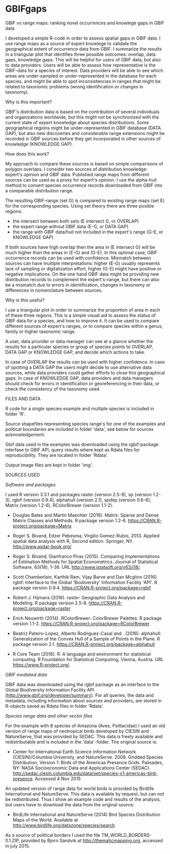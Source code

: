 # GBIFgaps
GBIF vs range maps: ranking novel occurrences and knowlege gaps in GBIF data

I developed a simple R-code in order to assess spatial gaps in GBIF data. I use range maps as a source of expert knowlege to validate the geographical extent of occurrence data from GBIF. I summarize the results in a triangular plot that identifies three possible outcomes: overlap, data gaps, knowledge gaps. This will be helpful for users of GBIF data, but also to data providers. Users will be able to assess how representative is the GBIF-data for a species of interest. Data providers will be able to see which areas are under-sampled or under-represented in the database for each species, and might be able to spot inconsistencies in ranges that might be related to taxonomic problems (wrong identification or changes in taxonomy). 

Why is this important?

GBIF's distribution data is based on the contribution of several individuals and organizations worldwide, but this might not be synchronized with the current state of expert knowledge about species distributions. Some geographical regions might be under-represented in GBIF database (DATA GAP), but also new discoveries and considerable range extensions might be recorded in GBIF sources before they get incorporated in other sources of knowledge (KNOWLEDGE GAP).

How does this work?

My approach to compare these sources is based on simple comparisons of polygon overlaps. I consider two sources of distribution knowledge: expert's opinion and GBIF data. Published range maps from different sources can be used as a proxy for expert's opinion. I use the alpha-hull method to convert species occurrence records downloaded from GBIF into a comparable distribution range.

The resulting GBIF-range (set G) is compared to existing range maps (set E) for the corresponding species. Using set theory there are three posible regions:
 * the intersect between both sets (E intersect G, or OVERLAP)
 * the expert range without GBIF data (E-G, or DATA GAP)
 * the range with GBIF data/hull not included in the expert's range (G-E, or KNOWLEDGE GAP)

If both sources have high overlap then the area in (E intersect G) will be much higher than the areas in (E-G) and (G-E). In this optimal case, GBIF occurrence records can be used with confidence. Mismatch between sources can have multiple interpretations: higher (E-G) usually represents lack of sampling or digitalization effort, higher (G-E) might have positive or negative implications. On the one hand GBIF data might be providing new distribution records to complement the expert's-range, but there can also be a mismatch due to errors in identification, changes in taxonomy or differences in nomenclature between sources. 

Why is this useful?

I use a triangular plot in order to summarize the proportion of area in each of these three regions. This is a simple visual aid to assess the status of GBIF data for a species, and how to improve it. It can be used to compare different sources of expert's ranges, or to compare species within a genus, family or higher taxonomic range.

A user, data provider or data manager can see at a glance whether the results for a particular species or group of species points to OVERLAP, DATA GAP or KNOWLEDGE GAP, and decide which actions to take.

In case of OVERLAP the results can be used with higher confidence. In case of spotting a DATA GAP the users might decide to use alternative data sources, while data providers could gather efforts to close this geographical gaps. In case of KNOWLEDGE GAP, data providers and data managers should check for errors in identification or georeferencing in their data, or check the consistency of the taxonomy used.

FILES AND DATA

R code for a single species example and multiple species is included in folder 'R'.

Source shapefiles representing species range's for one of the examples and political boundaries are included in folder 'data', see below for sources acknowledgement.

Gbif data used in the examples was downloaded using the rgbif-package interfase to GBIF API, query results where kept as Rdata files for reproducibility. They are located in folder 'Rdata'. 

Output image files are kept in folder 'img'.

SOURCES USED

_Software and packages_

I used R version 3.3.1 and packages raster (version 2.5-8), sp (version 1.2-3), rgbif (version 0.9.4), alphahull (version 2.1), spdep (version 0.6-6), Matrix (version 1.2-6), RColorBrewer (version 1.1-2).

* Douglas Bates and Martin Maechler (2016). Matrix: Sparse and Dense
  Matrix Classes and Methods. R package version 1.2-6.
  https://CRAN.R-project.org/package=Matrix

* Roger S. Bivand, Edzer Pebesma, Virgilio Gomez-Rubio, 2013. Applied
  spatial data analysis with R, Second edition. Springer, NY.
  http://www.asdar-book.org/

* Roger S. Bivand, Gianfranco Piras (2015). Comparing Implementations of
  Estimation Methods for Spatial Econometrics. Journal of Statistical
  Software, 63(18), 1-36. URL http://www.jstatsoft.org/v63/i18/.

* Scott Chamberlain, Karthik Ram, Vijay Barve and Dan Mcglinn (2016).
  rgbif: Interface to the Global 'Biodiversity' Information Facility
  'API'. R package version 0.9.4.
  https://CRAN.R-project.org/package=rgbif

* Robert J. Hijmans (2016). raster: Geographic Data Analysis and
  Modeling. R package version 2.5-8.
  https://CRAN.R-project.org/package=raster

* Erich Neuwirth (2014). RColorBrewer: ColorBrewer Palettes. R package
  version 1.1-2. https://CRAN.R-project.org/package=RColorBrewer

* Beatriz Pateiro-Lopez, Alberto Rodriguez-Casal and . (2016).
  alphahull: Generalization of the Convex Hull of a Sample of Points in
  the Plane. R package version 2.1.
  https://CRAN.R-project.org/package=alphahull

* R Core Team (2016). R: A language and environment for statistical
  computing. R Foundation for Statistical Computing, Vienna, Austria.
  URL https://www.R-project.org/.

_GBIF mediated data_

GBIF data was downloaded using the rgbif package as an interface to the Global Biodiversity Information Facility API (http://www.gbif.org/developer/summary). For all queries, the data and metadata, including information about sources and providers, are stored in R-objects saved as Rdata files in folder 'Rdata'.

_Species range data and other vector files_

For the example with 8 species of Amazona (Aves, Psittacidae) I used an old version of range maps of neotropical birds developed by CIESIN and NatureServe, that was provided by SEDAC. This data is freely available and redistributable and is included in the 'data'-folder. The original source is:

* Center for International Earth Science Information Network (CIESIN)/Columbia University, and NatureServe. 2008. Gridded Species Distribution, Version 1: Birds of the Americas Presence Grids. Palisades, NY: NASA Socioeconomic Data and Applications Center (SEDAC). http://sedac.ciesin.columbia.edu/data/set/species-v1-americas-bird-presence. Accessed 4 Nov 2015

An updated version of range data for world birds is provided by Birdlife International and NatureServe. This data is available by request, but can not be redistributed. Thus I show an example code and results of the analysis, but users have to download the data from the original source:

* BirdLife International and NatureServe (2014) Bird Species Distribution Maps of the World. Available at http://www.birdlife.org/datazone/species/search

As a source of political borders I used the file TM_WORLD_BORDERS-0.1.ZIP, provided by Bjorn Sandvik at http://thematicmapping.org, accessed in july 2015.

